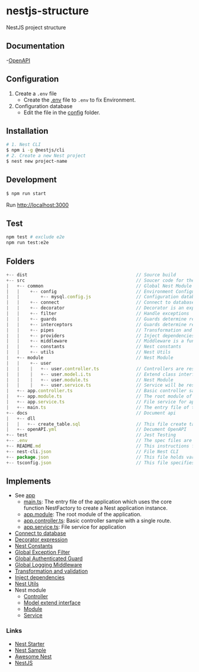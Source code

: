 # nestjs-structure

NestJS project structure

## Documentation

-[OpenAPI](docs/openAPI.yml)
 
## Configuration

1. Create a `.env` file
    - Create the [.env](.env) file to `.env` to fix Environment.
2. Configuration database
    - Edit the file in the [config](src/common/config/mysql.config.js) folder.

## Installation

```sh
# 1. Nest CLI
$ npm i -g @nestjs/cli
# 2. Create a new Nest project
$ nest new project-name
```

## Development

```sh
$ npm run start
```

Run [http://localhost:3000](http://localhost:3000)

## Test

```sh
npm test # exclude e2e
npm run test:e2e
```

## Folders

```js
+-- dist                                         // Source build
+-- src                                          // Soucer code for the application
|   +-- common                                   // Global Nest Module
|   |    +-- config                              // Environment Configuration
|   |        +-- mysql.config.js                 // Configuration database
|   |	 +-- connect		                     // Connect to database
|   |    +-- decorator                           // Decorator is an expression which returns a function and can take a target, name and property descriptor as arguments
|   |    +-- filter                              // Handle exceptions
|   |    +-- guards                              // Guards determine request will be handled by the route handler or not, depending on certain conditions present at run-time
|   |    +-- interceptors                        // Guards determine request will be handled by the route handler or not, depending on certain conditions present at run-time
|   |    +-- pipes                               // Transformation and validation 
|   |    +-- providers                           // Inject dependencies
|   |    +-- middleware                          // Middleware is a function which is called before the route handler
|   |    +-- constants                           // Nest constants    
|   |    +-- utils                               // Nest Utils
|   +-- module                                   // Nest Module
|   |    +-- user               
|   |    |   +-- user.controller.ts              // Controllers are responsible for handling incoming requests and returning responses to the client
|   |	 |   +-- user.model.i.ts                 // Extend class interface
|   |    |   +-- user.module.ts                  // Nest Module  
|   |    |   +-- user.service.ts                 // Service will be responsible for providing some data, some validation logic or logic to validate  
|   +-- app.controller.ts                        // Basic controller sample with a single route.
|   +-- app.module.ts                            // The root module of the application
|   +-- app.service.ts		                     // File service for application
|   +-- main.ts		                             // The entry file of the application which uses the core function NestFactory to create a Nest application instance.
+-- docs                                         // Document api
|   +-- dll
|   |	+-- create_table.sql                     // This file create table database
|   +-- openAPI.yml                              // Decument OpenAPI
+-- test                                         // Jest Testing
+-- .env              		                     // The spec files are unit tests for your source files
+-- README.md                                    // This instructions file
+-- nest-cli.json                                // File Nest CLI
+-- package.json                                 // This file holds various metadata relevant to the project
+-- tsconfig.json                                // This file specifies the root files and the compiler options required to compile the project
```

## Implements

- See [app](src/app.ts)
    - [main.ts](src/main.ts): The entry file of the application which uses the core function NestFactory to create a Nest application instance. 
    - [app.module](src/app.module.ts): The root module of the application.
    - [app.controller.ts](src/app.controller.ts): Basic controller sample with a single route.
    - [app.service.ts](src/app.service.ts): File service for application
- [Connect to database](src/common/connect/connectDB.ts)
- [Decorator expression](src/common/decorator/description.txt)
- [Nest Constants](src/common/constants/description.txt)
- [Global Exception Filter](src/common/filters/description.txt)
- [Global Authenticated Guard](src/common/guards/description.txt)
- [Global Logging Middleware](src/common/middleware/description.txt)
- [Transformation and validation](src/common/pipes/description.txt)
- [Inject dependencies](src/common/providers/description.txt)
- [Nest Utils](src/common/utils/description.txt)
- Nest module
  - [Controller](src/module/user/user.controller.ts)
  - [Model extend interface](src/module/user/user.model.i.ts)
  - [Module](src/module/user/user.module.ts)
  - [Service](src/module/user/user.service.ts) 

### Links

- [Nest Starter](https://github.com/CatsMiaow/nestjs-starter)
- [Nest Sample](https://github.com/nestjs/nest/tree/master/sample)
- [Awesome Nest](https://github.com/juliandavidmr/awesome-nestjs)
- [NestJS](https://docs.nestjs.com)

